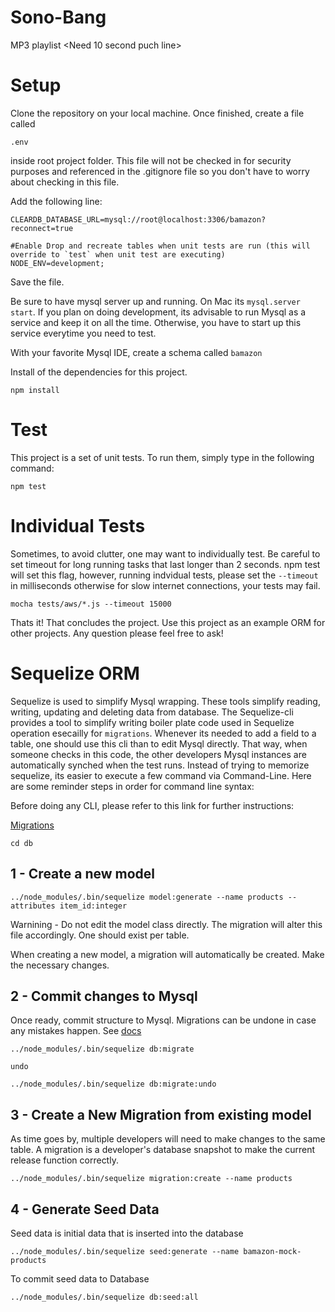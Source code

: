 # Sono-Bang

MP3 playlist <Need 10 second puch line>

# Setup

Clone the repository on your local machine.  Once finished, create a file called 

`.env` 

inside root project folder.  This file will not be checked in for security purposes and referenced in the .gitignore file so you don't have to worry about checking in this file.  

Add the following line:

```
CLEARDB_DATABASE_URL=mysql://root@localhost:3306/bamazon?reconnect=true

#Enable Drop and recreate tables when unit tests are run (this will override to `test` when unit test are executing)
NODE_ENV=development;
```

Save the file.

Be sure to have mysql server up and running.  On Mac its `mysql.server start`.  If you plan on doing development, its advisable to run Mysql as a service and keep it on all the time.  Otherwise, you have to start up this service everytime you need to test.

With your favorite Mysql IDE, create a schema called `bamazon` 

Install of the dependencies for this project.

`npm install`

# Test

This project is a set of unit tests.  To run them, simply type in the following command:

`npm test`

# Individual Tests

Sometimes, to avoid clutter, one may want to individually test. Be careful to set timeout for long running tasks that last longer than 2 seconds.  npm test will set this flag, however, running indvidual tests, please set the `--timeout` in milliseconds otherwise for slow internet connections, your tests may fail.

`mocha tests/aws/*.js --timeout 15000`

Thats it!  That concludes the project.  Use this project as an example ORM for other projects.  Any question please feel free to ask!

# Sequelize ORM

Sequelize is used to simplify Mysql wrapping.  These tools simplify reading, writing, updating and deleting data from database.  The Sequelize-cli provides a tool to simplify writing boiler plate code used in Sequelize operation esecailly for `migrations`.  Whenever its needed to add a field to a table, one should use this cli than to edit Mysql directly.  That way, when someone checks in this code, the other developers Mysql instances are automatically synched when the test runs. Instead of trying to memorize sequelize, its easier to execute a few command via Command-Line. Here are some reminder steps in order for command line syntax:

Before doing any CLI, please refer to this link for further instructions:

[Migrations](http://docs.sequelizejs.com/manual/tutorial/migrations.html#migration-skeleton)

`cd db`

## 1 - Create a new model

```
../node_modules/.bin/sequelize model:generate --name products --attributes item_id:integer
```

Warnining - Do not edit the model class directly.  The migration will alter this file accordingly. One should exist per table.

When creating a new model, a migration will automatically be created.  Make the necessary changes.

## 2 - Commit changes to Mysql

Once ready, commit structure to Mysql.  Migrations can be undone in case any mistakes happen.  See [docs](http://docs.sequelizejs.com/manual/tutorial/migrations.html#migration-skeleton)

```
../node_modules/.bin/sequelize db:migrate

undo

../node_modules/.bin/sequelize db:migrate:undo
```

## 3 - Create a New Migration from existing model

As time goes by, multiple developers will need to make changes to the same table.  A migration is a developer's database snapshot to make the current release function correctly.

```
../node_modules/.bin/sequelize migration:create --name products

```

## 4 - Generate Seed Data

Seed data is initial data that is inserted into the database

```
../node_modules/.bin/sequelize seed:generate --name bamazon-mock-products
```

To commit seed data to Database
```
../node_modules/.bin/sequelize db:seed:all
```





